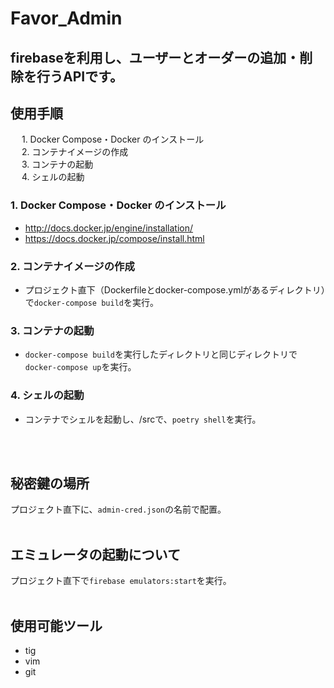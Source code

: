 # Favor_Admin
firebaseを利用し、ユーザーとオーダーの追加・削除を行うAPIです。
---

## 使用手順
&emsp; 1. Docker Compose・Docker のインストール<br>
&emsp; 2. コンテナイメージの作成<br>
&emsp; 3. コンテナの起動<br>
&emsp; 4. シェルの起動<br>
### 1. Docker Compose・Docker のインストール
- http://docs.docker.jp/engine/installation/
- https://docs.docker.jp/compose/install.html

### 2. コンテナイメージの作成
- プロジェクト直下（Dockerfileとdocker-compose.ymlがあるディレクトリ）で`docker-compose build`を実行。

### 3. コンテナの起動
- `docker-compose build`を実行したディレクトリと同じディレクトリで`docker-compose up`を実行。

### 4. シェルの起動
- コンテナでシェルを起動し、/srcで、`poetry shell`を実行。
<br>
<br>

## 秘密鍵の場所
プロジェクト直下に、`admin-cred.json`の名前で配置。
<br>
<br>

## エミュレータの起動について
プロジェクト直下で`firebase emulators:start`を実行。
<br>
<br>

## 使用可能ツール
- tig
- vim 
- git
